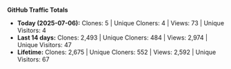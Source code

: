 
**GitHub Traffic Totals**

- **Today (2025-07-06):** Clones: 5 | Unique Cloners: 4 | Views: 73 | Unique Visitors: 4
- **Last 14 days:** Clones: 2,493 | Unique Cloners: 484 | Views: 2,974 | Unique Visitors: 47
- **Lifetime:** Clones: 2,675 | Unique Cloners: 552 | Views: 2,592 | Unique Visitors: 67
